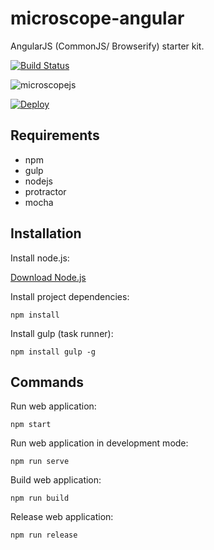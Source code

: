 microscope-angular
==================

AngularJS (CommonJS/ Browserify) starter kit.

[![Build Status](https://travis-ci.org/microscope-frontend/microscope-angular.svg?branch=master)](https://travis-ci.org/microscope-frontend/microscope-angular)

![microscopejs](https://avatars0.githubusercontent.com/u/13710913?v=3&s=200)

[![Deploy](https://www.herokucdn.com/deploy/button.svg)](https://heroku.com/deploy?template=https://github.com/microscope-frontend/microscope-angular)


Requirements
------------

* npm
* gulp
* nodejs
* protractor
* mocha

Installation
------------

Install node.js:

[Download Node.js](http://nodejs.org/download/)

Install project dependencies:

	npm install
	
Install gulp (task runner):

	npm install gulp -g

	
Commands
--------

Run web application:

	npm start

Run web application in development mode:

	npm run serve

Build web application:

	npm run build

Release web application:

	npm run release

